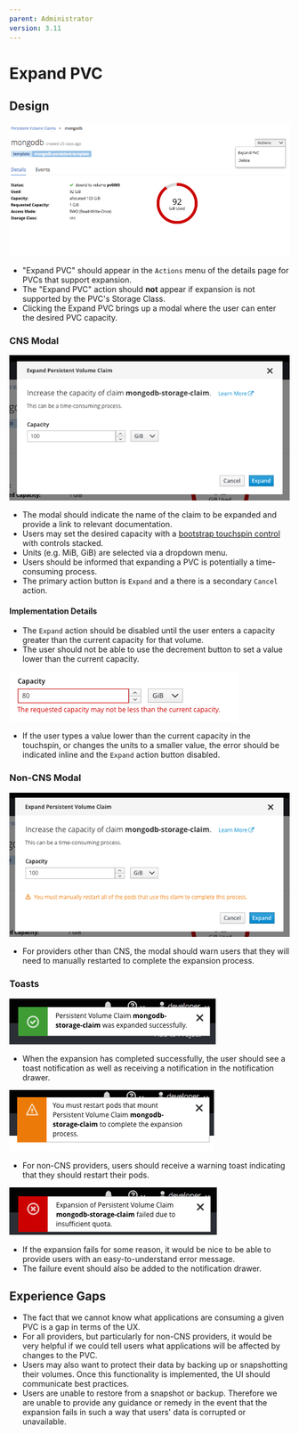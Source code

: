 ```yaml
---
parent: Administrator
version: 3.11
---
```


# Expand PVC

## Design
![expand pvc action](img/expand-pvc-action.png)
- "Expand PVC" should appear in the `Actions` menu of the details page for PVCs that support expansion.
- The "Expand PVC" action should **not** appear if expansion is not supported by the PVC's Storage Class.
- Clicking the Expand PVC brings up a modal where the user can enter the desired PVC capacity.

### CNS Modal
![cns modal](img/cns-expand-modal.png)
- The modal should indicate the name of the claim to be expanded and provide a link to relevant documentation.
- Users may set the desired capacity with a [bootstrap touchspin control](https://rawgit.com/patternfly/patternfly/master-dist/dist/tests/bootstrap-touchspin.html) with controls stacked.
- Units (e.g. MiB, GiB) are selected via a dropdown menu.
- Users should be informed that expanding a PVC is potentially a time-consuming process.
- The primary action button is `Expand` and a there is a secondary `Cancel` action.


#### Implementation Details
- The `Expand` action should be disabled until the user enters a capacity greater than the current capacity for that volume.
- The user should not be able to use the decrement button to set a value lower than the current capacity.

![expand pvc validation](img/expand-pvc-validation.png)
- If the user types a value lower than the current capacity in the touchspin, or changes the units to a smaller value, the error should be indicated inline and the `Expand` action button disabled.

### Non-CNS Modal
![non-cns modal](img/expand-pvc-non-cns.png)
- For providers other than CNS, the modal should warn users that they will need to manually restarted to complete the expansion process.

### Toasts
![success toast](img/expand-success-toast.png)
- When the expansion has completed successfully, the user should see a toast notification as well as receiving a notification in the notification drawer.

![restart pods toast](img/expand-restart-pods-toast.png)
- For non-CNS providers, users should receive a warning toast indicating that they should restart their pods.

![failure toast](img/expand-fail-toast.png)
- If the expansion fails for some reason, it would be nice to be able to provide users with an easy-to-understand error message.
- The failure event should also be added to the notification drawer.

## Experience Gaps
- The fact that we cannot know what applications are consuming a given PVC is a gap in terms of the UX.
- For all providers, but particularly for non-CNS providers, it would be very helpful if we could tell users what applications will be affected by changes to the PVC.
- Users may also want to protect their data by backing up or snapshotting their volumes. Once this functionality is implemented, the UI should communicate best practices.
- Users are unable to restore from a snapshot or backup. Therefore we are unable to provide any guidance or remedy in the event that the expansion fails in such a way that users' data is corrupted or unavailable.
